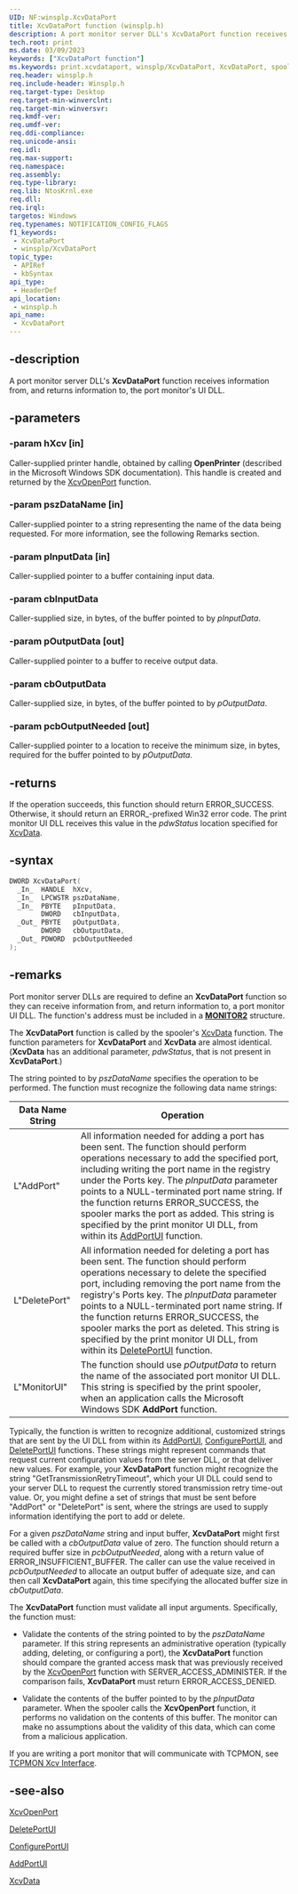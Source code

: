 ```yaml
---
UID: NF:winsplp.XcvDataPort
title: XcvDataPort function (winsplp.h)
description: A port monitor server DLL's XcvDataPort function receives information from, and returns information to, the port monitor's UI DLL.
tech.root: print
ms.date: 03/09/2023
keywords: ["XcvDataPort function"]
ms.keywords: print.xcvdataport, winsplp/XcvDataPort, XcvDataPort, spoolfnc_09b26a0a-26ad-43c9-995a-99cd4fb4a726.xml, XcvDataPort function [Print Devices]
req.header: winsplp.h
req.include-header: Winsplp.h
req.target-type: Desktop
req.target-min-winverclnt: 
req.target-min-winversvr: 
req.kmdf-ver: 
req.umdf-ver: 
req.ddi-compliance: 
req.unicode-ansi: 
req.idl: 
req.max-support: 
req.namespace: 
req.assembly: 
req.type-library: 
req.lib: NtosKrnl.exe
req.dll: 
req.irql: 
targetos: Windows
req.typenames: NOTIFICATION_CONFIG_FLAGS
f1_keywords:
 - XcvDataPort
 - winsplp/XcvDataPort
topic_type:
 - APIRef
 - kbSyntax
api_type:
 - HeaderDef
api_location:
 - winsplp.h
api_name:
 - XcvDataPort
---
```


## -description

A port monitor server DLL's **XcvDataPort** function receives information from, and returns information to, the port monitor's UI DLL.

## -parameters

### -param hXcv [in]

Caller-supplied printer handle, obtained by calling **OpenPrinter** (described in the Microsoft Windows SDK documentation). This handle is created and returned by the [XcvOpenPort](..\winsplp\nf-winsplp-xcvopenport.md) function.

### -param pszDataName [in]

Caller-supplied pointer to a string representing the name of the data being requested. For more information, see the following Remarks section.

### -param pInputData [in]

Caller-supplied pointer to a buffer containing input data.

### -param cbInputData

Caller-supplied size, in bytes, of the buffer pointed to by *pInputData*.

### -param pOutputData [out]

Caller-supplied pointer to a buffer to receive output data.

### -param cbOutputData

Caller-supplied size, in bytes, of the buffer pointed to by *pOutputData*.

### -param pcbOutputNeeded [out]

Caller-supplied pointer to a location to receive the minimum size, in bytes, required for the buffer pointed to by *pOutputData*.

## -returns

If the operation succeeds, this function should return ERROR_SUCCESS. Otherwise, it should return an ERROR_-prefixed Win32 error code. The print monitor UI DLL receives this value in the *pdwStatus* location specified for [XcvData](/previous-versions/ff564255(v=vs.85)).

## -syntax

```cpp
DWORD XcvDataPort(
  _In_  HANDLE  hXcv,
  _In_  LPCWSTR pszDataName,
  _In_  PBYTE   pInputData,
        DWORD   cbInputData,
  _Out_ PBYTE   pOutputData,
        DWORD   cbOutputData,
  _Out_ PDWORD  pcbOutputNeeded
);
```

## -remarks

Port monitor server DLLs are required to define an **XcvDataPort** function so they can receive information from, and return information to, a port monitor UI DLL. The function's address must be included in a [**MONITOR2**](..\winsplp\ns-winsplp-_monitor2.md) structure.

The **XcvDataPort** function is called by the spooler's [XcvData](/previous-versions/ff564255(v=vs.85)) function. The function parameters for **XcvDataPort** and **XcvData** are almost identical. (**XcvData** has an additional parameter, *pdwStatus*, that is not present in **XcvDataPort**.)

The string pointed to by *pszDataName* specifies the operation to be performed. The function must recognize the following data name strings:

| Data Name String | Operation |
|---|---|
| L"AddPort" | All information needed for adding a port has been sent. The function should perform operations necessary to add the specified port, including writing the port name in the registry under the Ports key. The *pInputData* parameter points to a NULL-terminated port name string. If the function returns ERROR_SUCCESS, the spooler marks the port as added. This string is specified by the print monitor UI DLL, from within its [AddPortUI](..\winsplp\nf-winsplp-addportui.md) function. |
| L"DeletePort" | All information needed for deleting a port has been sent. The function should perform operations necessary to delete the specified port, including removing the port name from the registry's Ports key. The *pInputData* parameter points to a NULL-terminated port name string. If the function returns ERROR_SUCCESS, the spooler marks the port as deleted. This string is specified by the print monitor UI DLL, from within its [DeletePortUI](..\winsplp\nf-winsplp-deleteportui.md) function. |
| L"MonitorUI" | The function should use *pOutputData* to return the name of the associated port monitor UI DLL. This string is specified by the print spooler, when an application calls the Microsoft Windows SDK **AddPort** function. |

Typically, the function is written to recognize additional, customized strings that are sent by the UI DLL from within its [AddPortUI](..\winsplp\nf-winsplp-addportui.md), [ConfigurePortUI](..\winsplp\nf-winsplp-configureportui.md), and [DeletePortUI](..\winsplp\nf-winsplp-deleteportui.md) functions. These strings might represent commands that request current configuration values from the server DLL, or that deliver new values. For example, your **XcvDataPort** function might recognize the string "GetTransmissionRetryTimeout", which your UI DLL could send to your server DLL to request the currently stored transmission retry time-out value. Or, you might define a set of strings that must be sent before "AddPort" or "DeletePort" is sent, where the strings are used to supply information identifying the port to add or delete.

For a given *pszDataName* string and input buffer, **XcvDataPort** might first be called with a *cbOutputData* value of zero. The function should return a required buffer size in *pcbOutputNeeded*, along with a return value of ERROR_INSUFFICIENT_BUFFER. The caller can use the value received in *pcbOutputNeeded* to allocate an output buffer of adequate size, and can then call **XcvDataPort** again, this time specifying the allocated buffer size in *cbOutputData*.

The **XcvDataPort** function must validate all input arguments. Specifically, the function must:

- Validate the contents of the string pointed to by the *pszDataName* parameter. If this string represents an administrative operation (typically adding, deleting, or configuring a port), the **XcvDataPort** function should compare the granted access mask that was previously received by the [XcvOpenPort](..\winsplp\nf-winsplp-xcvopenport.md) function with SERVER_ACCESS_ADMINISTER. If the comparison fails, **XcvDataPort** must  return ERROR_ACCESS_DENIED.

- Validate the contents of the buffer pointed to by the *pInputData* parameter. When the spooler calls the **XcvOpenPort** function, it performs no validation on the contents of this buffer. The monitor can make no assumptions about the validity of this data, which can come from a malicious application.

If you are writing a port monitor that will communicate with TCPMON, see [TCPMON Xcv Interface](/windows-hardware/drivers/print/tcpmon-xcv-interface).

## -see-also

[XcvOpenPort](..\winsplp\nf-winsplp-xcvopenport.md)

[DeletePortUI](..\winsplp\nf-winsplp-deleteportui.md)

[ConfigurePortUI](..\winsplp\nf-winsplp-configureportui.md)

[AddPortUI](..\winsplp\nf-winsplp-addportui.md)

[XcvData](/previous-versions/ff564255(v=vs.85))
